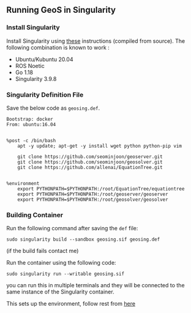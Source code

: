 
## Running GeoS in Singularity

### Install Singularity

Install Singularity using [these](https://sylabs.io/guides/3.5/user-guide/quick_start.html#quick-installation-steps) instructions (compiled from source). The following combination is known to work :

* Ubuntu/Kubuntu 20.04
* ROS Noetic
* Go 1.18
* Singularity 3.9.8 

### Singularity Definition File

Save the below code as `geosing.def`. 

```
Bootstrap: docker
From: ubuntu:16.04


%post -c /bin/bash
    apt -y update; apt-get -y install wget python python-pip vim
	  
    git clone https://github.com/seominjoon/geoserver.git
    git clone https://github.com/seominjoon/geosolver.git
    git clone https://github.com/allenai/EquationTree.git


%environment
    export PYTHONPATH=$PYTHONPATH:/root/EquationTree/equationtree
    export PYTHONPATH=$PYTHONPATH:/root/geoserver/geoserver
    export PYTHONPATH=$PYTHONPATH:/root/geosolver/geosolver

```

### Building Container

Run the following command after saving the `def` file:

```
sudo singularity build --sandbox geosing.sif geosing.def
```

(if the build fails contact me)

Run the container using the following code:

```
sudo singularity run --writable geosing.sif
```

you can run this in multiple terminals and they will be connected to the same instance of the Singularity container.

This sets up the environment, follow rest from [here](https://github.com/seominjoon/geoserver/blob/master/README.md)
